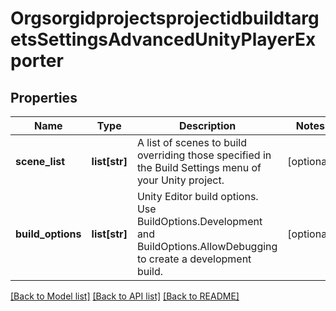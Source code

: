 # OrgsorgidprojectsprojectidbuildtargetsSettingsAdvancedUnityPlayerExporter

## Properties
Name | Type | Description | Notes
------------ | ------------- | ------------- | -------------
**scene_list** | **list[str]** | A list of scenes to build overriding those specified in the Build Settings menu of your Unity project. | [optional] 
**build_options** | **list[str]** | Unity Editor build options. Use BuildOptions.Development and BuildOptions.AllowDebugging to create a development build. | [optional] 

[[Back to Model list]](../README.md#documentation-for-models) [[Back to API list]](../README.md#documentation-for-api-endpoints) [[Back to README]](../README.md)


